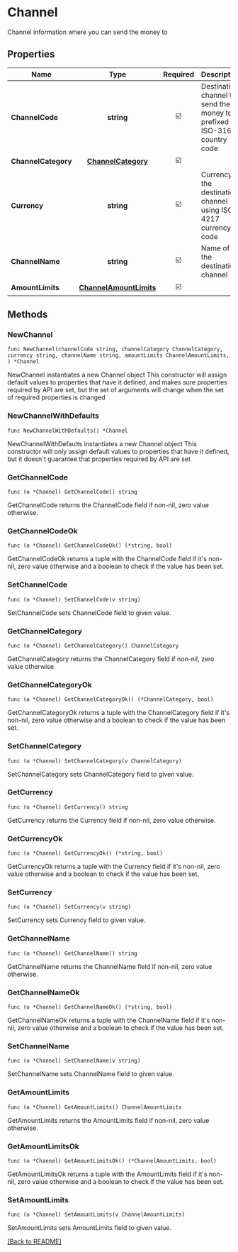 # Channel
Channel information where you can send the money to

## Properties
| Name | Type | Required | Description | Examples |
|------------|:-------------:|:-------------:|-------------|:-------------:|
| **ChannelCode** | **string** | ☑️ | Destination channel to send the money to, prefixed by ISO-3166 country code |  |
| **ChannelCategory** | [**ChannelCategory**](ChannelCategory.md) | ☑️ |  |  |
| **Currency** | **string** | ☑️ | Currency of the destination channel using ISO-4217 currency code |  |
| **ChannelName** | **string** | ☑️ | Name of the destination channel |  |
| **AmountLimits** | [**ChannelAmountLimits**](ChannelAmountLimits.md) | ☑️ |  |  |

## Methods

### NewChannel

`func NewChannel(channelCode string, channelCategory ChannelCategory, currency string, channelName string, amountLimits ChannelAmountLimits, ) *Channel`

NewChannel instantiates a new Channel object
This constructor will assign default values to properties that have it defined,
and makes sure properties required by API are set, but the set of arguments
will change when the set of required properties is changed

### NewChannelWithDefaults

`func NewChannelWithDefaults() *Channel`

NewChannelWithDefaults instantiates a new Channel object
This constructor will only assign default values to properties that have it defined,
but it doesn't guarantee that properties required by API are set

### GetChannelCode

`func (o *Channel) GetChannelCode() string`

GetChannelCode returns the ChannelCode field if non-nil, zero value otherwise.

### GetChannelCodeOk

`func (o *Channel) GetChannelCodeOk() (*string, bool)`

GetChannelCodeOk returns a tuple with the ChannelCode field if it's non-nil, zero value otherwise
and a boolean to check if the value has been set.

### SetChannelCode

`func (o *Channel) SetChannelCode(v string)`

SetChannelCode sets ChannelCode field to given value.


### GetChannelCategory

`func (o *Channel) GetChannelCategory() ChannelCategory`

GetChannelCategory returns the ChannelCategory field if non-nil, zero value otherwise.

### GetChannelCategoryOk

`func (o *Channel) GetChannelCategoryOk() (*ChannelCategory, bool)`

GetChannelCategoryOk returns a tuple with the ChannelCategory field if it's non-nil, zero value otherwise
and a boolean to check if the value has been set.

### SetChannelCategory

`func (o *Channel) SetChannelCategory(v ChannelCategory)`

SetChannelCategory sets ChannelCategory field to given value.


### GetCurrency

`func (o *Channel) GetCurrency() string`

GetCurrency returns the Currency field if non-nil, zero value otherwise.

### GetCurrencyOk

`func (o *Channel) GetCurrencyOk() (*string, bool)`

GetCurrencyOk returns a tuple with the Currency field if it's non-nil, zero value otherwise
and a boolean to check if the value has been set.

### SetCurrency

`func (o *Channel) SetCurrency(v string)`

SetCurrency sets Currency field to given value.


### GetChannelName

`func (o *Channel) GetChannelName() string`

GetChannelName returns the ChannelName field if non-nil, zero value otherwise.

### GetChannelNameOk

`func (o *Channel) GetChannelNameOk() (*string, bool)`

GetChannelNameOk returns a tuple with the ChannelName field if it's non-nil, zero value otherwise
and a boolean to check if the value has been set.

### SetChannelName

`func (o *Channel) SetChannelName(v string)`

SetChannelName sets ChannelName field to given value.


### GetAmountLimits

`func (o *Channel) GetAmountLimits() ChannelAmountLimits`

GetAmountLimits returns the AmountLimits field if non-nil, zero value otherwise.

### GetAmountLimitsOk

`func (o *Channel) GetAmountLimitsOk() (*ChannelAmountLimits, bool)`

GetAmountLimitsOk returns a tuple with the AmountLimits field if it's non-nil, zero value otherwise
and a boolean to check if the value has been set.

### SetAmountLimits

`func (o *Channel) SetAmountLimits(v ChannelAmountLimits)`

SetAmountLimits sets AmountLimits field to given value.



[[Back to README]](../../README.md)


